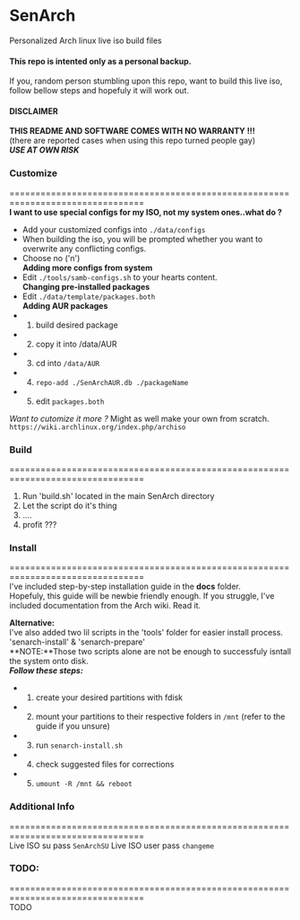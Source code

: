 # SenArch
Personalized Arch linux live iso build files


#### This repo is intented only as a personal backup.
If you, random person stumbling upon this repo, want to build this live iso, follow bellow steps and hopefuly it will work out.

#### DISCLAIMER
**THIS README AND SOFTWARE COMES WITH NO WARRANTY !!!**  
(there are reported cases when using this repo turned people gay)  
***USE AT OWN RISK***  

### Customize  
================================================================================  
**I want to use special configs for my ISO, not my system ones..what do ?**
* Add your customized configs into `./data/configs`  
* When building the iso, you will be prompted whether you want to overwrite any conflicting configs.  
* Choose no ('n')  
**Adding more configs from system**
* Edit `./tools/samb-configs.sh` to your hearts content.  
**Changing pre-installed packages**
* Edit `./data/template/packages.both`  
**Adding AUR packages**
* 1) build desired package
* 2) copy it into /data/AUR
* 3) cd into `/data/AUR`
* 4) `repo-add ./SenArchAUR.db ./packageName`
* 5) edit `packages.both`

*Want to cutomize it more ?*
Might as well make your own from scratch.
`https://wiki.archlinux.org/index.php/archiso`

### Build  
================================================================================  
1) Run 'build.sh' located in the main SenArch directory  
2) Let the script do it's thing  
3) ....  
4) profit ???  

### Install  
================================================================================  
I've included step-by-step installation guide in the **docs** folder.  
Hopefuly, this guide will be newbie friendly enough.
If you struggle, I've included documentation from the Arch wiki. Read it.

**Alternative:**  
I've also added two lil scripts in the 'tools' folder for easier install process.  
  'senarch-install' & 'senarch-prepare'  
**NOTE:**Those two scripts alone are not be enough to successfuly isntall the system onto disk.  
***Follow these steps:***
* 1) create your desired partitions with fdisk
* 2) mount your partitions to their respective folders in `/mnt` (refer to the guide if you unsure)
* 3) run `senarch-install.sh`
* 4) check suggested files for corrections
* 5) `umount -R /mnt && reboot`
 

### Additional Info  
================================================================================  
Live ISO su pass `SenArchSU`
Live ISO user pass `changeme`

### TODO:  
================================================================================  
TODO